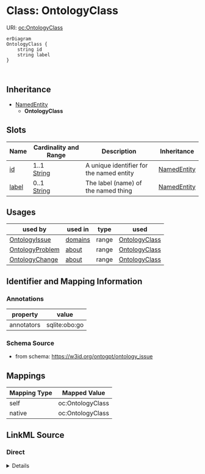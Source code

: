 # Class: OntologyClass



URI: [oc:OntologyClass](http://w3id.org/ontogpt/ontology-class-templateOntologyClass)


```mermaid
erDiagram
OntologyClass {
    string id  
    string label  
}



```




## Inheritance
* [NamedEntity](NamedEntity.md)
    * **OntologyClass**



## Slots

| Name | Cardinality and Range | Description | Inheritance |
| ---  | --- | --- | --- |
| [id](id.md) | 1..1 <br/> [String](String.md) | A unique identifier for the named entity | [NamedEntity](NamedEntity.md) |
| [label](label.md) | 0..1 <br/> [String](String.md) | The label (name) of the named thing | [NamedEntity](NamedEntity.md) |





## Usages

| used by | used in | type | used |
| ---  | --- | --- | --- |
| [OntologyIssue](OntologyIssue.md) | [domains](domains.md) | range | [OntologyClass](OntologyClass.md) |
| [OntologyProblem](OntologyProblem.md) | [about](about.md) | range | [OntologyClass](OntologyClass.md) |
| [OntologyChange](OntologyChange.md) | [about](about.md) | range | [OntologyClass](OntologyClass.md) |






## Identifier and Mapping Information





### Annotations

| property | value |
| --- | --- |
| annotators | sqlite:obo:go |



### Schema Source


* from schema: https://w3id.org/ontogpt/ontology_issue





## Mappings

| Mapping Type | Mapped Value |
| ---  | ---  |
| self | oc:OntologyClass |
| native | oc:OntologyClass |





## LinkML Source

<!-- TODO: investigate https://stackoverflow.com/questions/37606292/how-to-create-tabbed-code-blocks-in-mkdocs-or-sphinx -->

### Direct

<details>
```yaml
name: OntologyClass
annotations:
  annotators:
    tag: annotators
    value: sqlite:obo:go
from_schema: https://w3id.org/ontogpt/ontology_issue
rank: 1000
is_a: NamedEntity

```
</details>

### Induced

<details>
```yaml
name: OntologyClass
annotations:
  annotators:
    tag: annotators
    value: sqlite:obo:go
from_schema: https://w3id.org/ontogpt/ontology_issue
rank: 1000
is_a: NamedEntity
attributes:
  id:
    name: id
    annotations:
      prompt.skip:
        tag: prompt.skip
        value: 'true'
    description: A unique identifier for the named entity
    comments:
    - this is populated during the grounding and normalization step
    from_schema: https://w3id.org/ontogpt/ontology_issue
    rank: 1000
    identifier: true
    alias: id
    owner: OntologyClass
    domain_of:
    - NamedEntity
    - Publication
    range: string
  label:
    name: label
    annotations:
      owl:
        tag: owl
        value: AnnotationProperty, AnnotationAssertion
    description: The label (name) of the named thing
    from_schema: https://w3id.org/ontogpt/ontology_issue
    aliases:
    - name
    rank: 1000
    slot_uri: rdfs:label
    alias: label
    owner: OntologyClass
    domain_of:
    - NamedEntity
    range: string

```
</details>